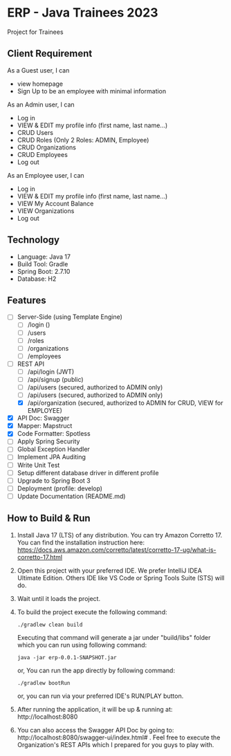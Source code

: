 # ERP - Java Trainees 2023

Project for Trainees

## Client Requirement
As a Guest user, I can
- view homepage
- Sign Up to be an employee with minimal information

As an Admin user, I can
- Log in
- VIEW & EDIT my profile info (first name, last name...)
- CRUD Users
- CRUD Roles (Only 2 Roles: ADMIN, Employee)
- CRUD Organizations
- CRUD Employees
- Log out

As an Employee user, I can
- Log in
- VIEW & EDIT my profile info (first name, last name...)
- VIEW My Account Balance
- VIEW Organizations
- Log out

## Technology
* Language: Java 17
* Build Tool: Gradle
* Spring Boot: 2.7.10
* Database: H2

## Features
- [ ] Server-Side (using Template Engine)
   - [ ] /login ()
   - [ ] /users
   - [ ] /roles
   - [ ] /organizations
   - [ ] /employees
- [ ] REST API
   - [ ] /api/login (JWT)
   - [ ] /api/signup (public)
   - [ ] /api/users (secured, authorized to ADMIN only)
   - [ ] /api/users (secured, authorized to ADMIN only)
   - [X] /api/organization (secured, authorized to ADMIN for CRUD, VIEW for EMPLOYEE)
- [x] API Doc: Swagger
- [x] Mapper: Mapstruct
- [x] Code Formatter: Spotless
- [ ] Apply Spring Security
- [ ] Global Exception Handler
- [ ] Implement JPA Auditing
- [ ] Write Unit Test
- [ ] Setup different database driver in different profile
- [ ] Upgrade to Spring Boot 3
- [ ] Deployment (profile: develop)
- [ ] Update Documentation (README.md)

## How to Build & Run
1. Install Java 17 (LTS) of any distribution. You can try Amazon Corretto 17. You can find the installation instruction here: https://docs.aws.amazon.com/corretto/latest/corretto-17-ug/what-is-corretto-17.html

2. Open this project with your preferred IDE. We prefer IntelliJ IDEA Ultimate Edition. Others IDE like VS Code or Spring Tools Suite (STS) will do.

3. Wait until it loads the project. 
4. To build the project execute the following command:
    ```
    ./gradlew clean build
    ```
    Executing that command will generate a jar under "build/libs" folder which you can run using following command:
    ```
    java -jar erp-0.0.1-SNAPSHOT.jar
    ```
    or, You can run the app directly by following command:
    ```
    ./gradlew bootRun
    ```
   or, you can run via your preferred IDE's RUN/PLAY button.
5. After running the application, it will be up & running at: http://localhost:8080
6. You can also access the Swagger API Doc by going to: http://localhost:8080/swagger-ui/index.html# . Feel free to execute the Organization's REST APIs which I prepared for you guys to play with.
